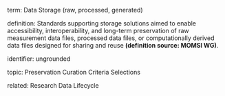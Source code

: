 term: Data Storage (raw, processed, generated)

definition: Standards supporting storage solutions aimed to enable accessibility, interoperability, and long-term preservation of raw measurement data files, processed data files, or computationally derived data files designed for sharing and reuse **(definition source: MOMSI WG)**.

identifier: ungrounded

topic: Preservation Curation Criteria Selections

related: Research Data Lifecycle